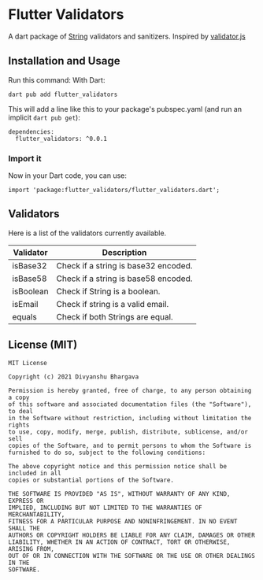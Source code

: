# Flutter Validators

A dart package of [String](https://api.dart.dev/stable/2.14.0/dart-core/String-class.html) validators and sanitizers.
Inspired by [validator.js](https://github.com/validatorjs/validator.js)

## Installation and Usage

Run this command:
With Dart:

```
dart pub add flutter_validators
```

This will add a line like this to your package's pubspec.yaml (and run an implicit `dart pub get`):

```
dependencies:
  flutter_validators: ^0.0.1
```

### Import it

Now in your Dart code, you can use:
```
import 'package:flutter_validators/flutter_validators.dart';
```

## Validators

Here is a list of the validators currently available.

| Validator     | Description |
| -----------   | ----------- |
| isBase32      | Check if a string is base32 encoded.       |
| isBase58      | Check if a string is base58 encoded.        |
| isBoolean     | Check if String is a boolean.        |
| isEmail        | Check if string is a valid email.        |
| equals        | Check if both Strings are equal.        |

## License (MIT)

```
MIT License

Copyright (c) 2021 Divyanshu Bhargava

Permission is hereby granted, free of charge, to any person obtaining a copy
of this software and associated documentation files (the "Software"), to deal
in the Software without restriction, including without limitation the rights
to use, copy, modify, merge, publish, distribute, sublicense, and/or sell
copies of the Software, and to permit persons to whom the Software is
furnished to do so, subject to the following conditions:

The above copyright notice and this permission notice shall be included in all
copies or substantial portions of the Software.

THE SOFTWARE IS PROVIDED "AS IS", WITHOUT WARRANTY OF ANY KIND, EXPRESS OR
IMPLIED, INCLUDING BUT NOT LIMITED TO THE WARRANTIES OF MERCHANTABILITY,
FITNESS FOR A PARTICULAR PURPOSE AND NONINFRINGEMENT. IN NO EVENT SHALL THE
AUTHORS OR COPYRIGHT HOLDERS BE LIABLE FOR ANY CLAIM, DAMAGES OR OTHER
LIABILITY, WHETHER IN AN ACTION OF CONTRACT, TORT OR OTHERWISE, ARISING FROM,
OUT OF OR IN CONNECTION WITH THE SOFTWARE OR THE USE OR OTHER DEALINGS IN THE
SOFTWARE.

```